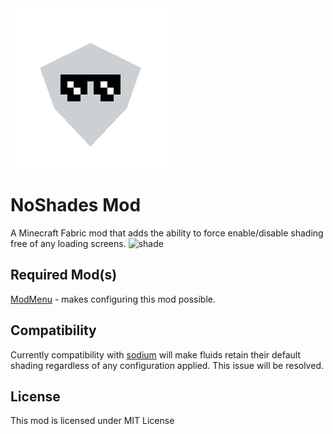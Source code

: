<img src="src/main/resources/pack.png" width="256">

# NoShades Mod

A Minecraft Fabric mod that adds the ability to force enable/disable shading free of any loading screens.
![shade](https://user-images.githubusercontent.com/89975834/131935984-dd9ce9c2-cf76-4cbd-a3e0-b436f77cfbd1.gif)

## Required Mod(s)

[ModMenu](https://github.com/TerraformersMC/ModMenu) - makes configuring this mod possible.

## Compatibility

Currently compatibility with [sodium](https://github.com/CaffeineMC/sodium-fabric) will make fluids retain their default shading regardless of any configuration applied. This issue will be resolved.

## License

This mod is licensed under MIT License
